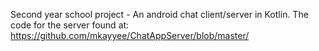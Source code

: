 Second year school project - An android chat client/server in Kotlin. The code for the server found at: https://github.com/mkayyee/ChatAppServer/blob/master/
